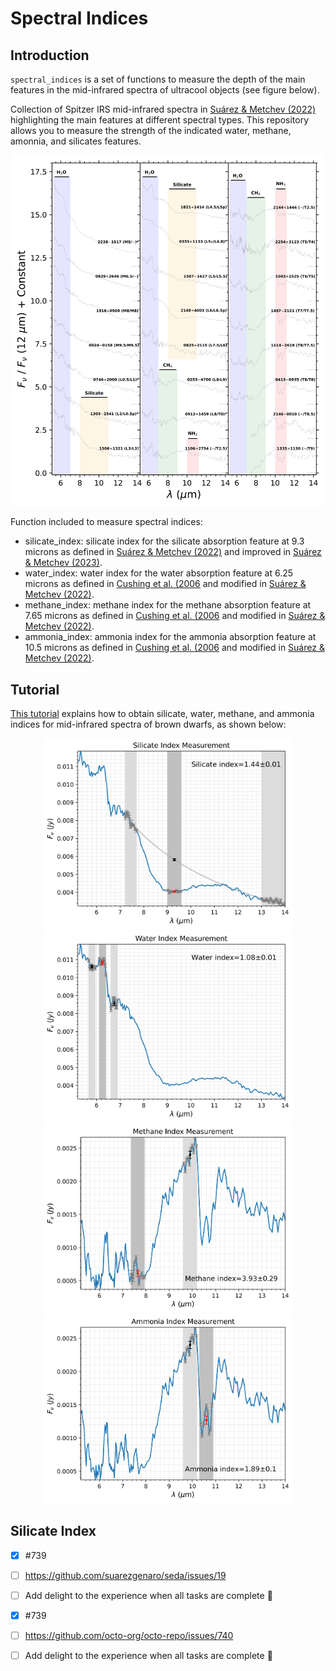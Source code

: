 # Spectral Indices

## Introduction
``spectral_indices`` is a set of functions to measure the depth of the main features in the mid-infrared spectra of ultracool objects (see figure below).

Collection of Spitzer IRS mid-infrared spectra in [Suárez & Metchev (2022)](https://ui.adsabs.harvard.edu/abs/2022MNRAS.513.5701S/abstract) highlighting the main features at different spectral types. This repository allows you to measure the strength of the indicated water, methane, amonnia, and silicates features.

[//]: # (This is a comment.)

<p align="center">
    <img src="aux/Spitzer_IRS_spectra.png" title="Spitzer IRS spectra of ultracool objects" alt="Spitzer IRS spectra of ultracool objects" width="500">
</p>

Function included to measure spectral indices:
* silicate_index: silicate index for the silicate absorption feature at 9.3 microns as defined in [Suárez & Metchev (2022)](https://ui.adsabs.harvard.edu/abs/2022MNRAS.513.5701S/abstract) and improved in [Suárez & Metchev (2023)](https://ui.adsabs.harvard.edu/abs/2023MNRAS.523.4739S/abstract).
* water_index: water index for the water absorption feature at 6.25 microns as defined in [Cushing et al. (2006](https://ui.adsabs.harvard.edu/abs/2006ApJ...648..614C/abstract) and modified in [Suárez & Metchev (2022)](https://ui.adsabs.harvard.edu/abs/2022MNRAS.513.5701S/abstract).
* methane_index: methane index for the methane absorption feature at 7.65 microns as defined in [Cushing et al. (2006](https://ui.adsabs.harvard.edu/abs/2006ApJ...648..614C/abstract) and modified in [Suárez & Metchev (2022)](https://ui.adsabs.harvard.edu/abs/2022MNRAS.513.5701S/abstract).
* ammonia_index: ammonia index for the ammonia absorption feature at 10.5 microns as defined in [Cushing et al. (2006](https://ui.adsabs.harvard.edu/abs/2006ApJ...648..614C/abstract) and modified in [Suárez & Metchev (2022)](https://ui.adsabs.harvard.edu/abs/2022MNRAS.513.5701S/abstract).

## Tutorial
[This tutorial](https://github.com/suarezgenaro/spectral_indices/blob/main/aux/example_index_measurements.ipynb) explains how to obtain silicate, water, methane, and ammonia indices for mid-infrared spectra of brown dwarfs, as shown below:

<p align="center">
    <img src="aux/silicate_index_measurement.png" title="Silicate index" width="400">
    <img src="aux/water_index_measurement.png" title="Water index" width="400">
    <img src="aux/methane_index_measurement.png" title="Methane index" width="400">
    <img src="aux/ammonia_index_measurement.png" title="Ammonia index" width="400">
</p>

## Silicate Index

- [x] #739
- [ ] https://github.com/suarezgenaro/seda/issues/19
- [ ] Add delight to the experience when all tasks are complete :tada:

- [x] #739
- [ ] https://github.com/octo-org/octo-repo/issues/740
- [ ] Add delight to the experience when all tasks are complete :tada:
